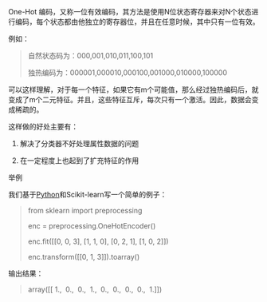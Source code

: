 One-Hot 编码，又称一位有效编码，其方法是使用N位状态寄存器来对N个状态进行编码，每个状态都由他独立的寄存器位，并且在任意时候，其中只有一位有效。  


例如：

> 自然状态码为：000,001,010,011,100,101  
>
>
> 独热编码为：000001,000010,000100,001000,010000,100000

可以这样理解，对于每一个特征，如果它有m个可能值，那么经过独热编码后，就变成了m个二元特征。并且，这些特征互斥，每次只有一个激活。因此，数据会变成稀疏的。  


这样做的好处主要有：

1. 解决了分类器不好处理属性数据的问题

2. 在一定程度上也起到了扩充特征的作用

举例  


我们基于[Python](http://lib.csdn.net/base/python)和Scikit-learn写一个简单的例子：

> from sklearn import preprocessing  
>
>
> enc = preprocessing.OneHotEncoder\(\)
>
> enc.fit\(\[\[0, 0, 3\], \[1, 1, 0\], \[0, 2, 1\], \[1, 0, 2\]\]\)
>
> enc.transform\(\[\[0, 1, 3\]\]\).toarray\(\)

输出结果：  


> array\(\[\[ 1.,  0.,  0.,  1.,  0.,  0.,  0.,  0.,  1.\]\]\)



